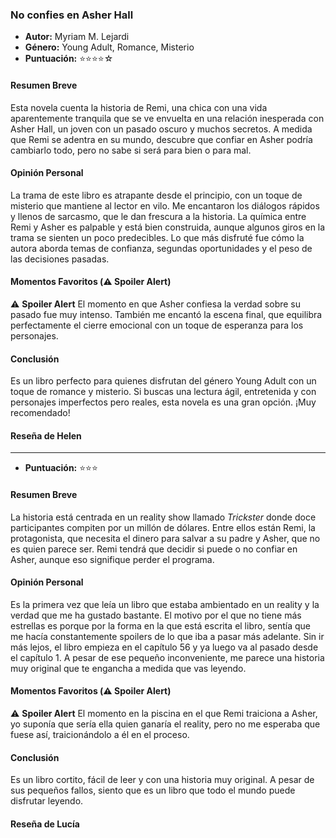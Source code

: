 ### **No confies en Asher Hall**
- **Autor:** Myriam M. Lejardi
- **Género:** Young Adult, Romance, Misterio
- **Puntuación:**  ⭐⭐⭐⭐☆

#### Resumen Breve
Esta novela cuenta la historia de Remi, una chica con una vida aparentemente tranquila que se ve envuelta en una relación inesperada con Asher Hall, un joven con un pasado oscuro y muchos secretos. A medida que Remi se adentra en su mundo, descubre que confiar en Asher podría cambiarlo todo, pero no sabe si será para bien o para mal.

#### Opinión Personal
La trama de este libro es atrapante desde el principio, con un toque de misterio que mantiene al lector en vilo. Me encantaron los diálogos rápidos y llenos de sarcasmo, que le dan frescura a la historia. La química entre Remi y Asher es palpable y está bien construida, aunque algunos giros en la trama se sienten un poco predecibles. Lo que más disfruté fue cómo la autora aborda temas de confianza, segundas oportunidades y el peso de las decisiones pasadas.

#### Momentos Favoritos (⚠️ Spoiler Alert)  
⚠️ **Spoiler Alert**
El momento en que Asher confiesa la verdad sobre su pasado fue muy intenso. También me encantó la escena final, que equilibra perfectamente el cierre emocional con un toque de esperanza para los personajes.

#### Conclusión 
Es un libro perfecto para quienes disfrutan del género Young Adult con un toque de romance y misterio. Si buscas una lectura ágil, entretenida y con personajes imperfectos pero reales, esta novela es una gran opción. ¡Muy recomendado!

#### Reseña de Helen

---
- **Puntuación:**  ⭐⭐⭐

#### Resumen Breve
La historia está centrada en un reality show llamado *Trickster* donde doce participantes compiten por un millón de dólares. Entre ellos están Remi, la protagonista, que necesita el dinero para salvar a su padre y Asher, que no es quien parece ser. Remi tendrá que decidir si puede o no confiar en Asher, aunque eso signifique perder el programa.

#### Opinión Personal
Es la primera vez que leía un libro que estaba ambientado en un reality y la verdad que me ha gustado bastante. El motivo por el que no tiene más estrellas es porque por la forma en la que está escrita el libro, sentía que me hacía constantemente spoilers de lo que iba a pasar más adelante. Sin ir más lejos, el libro empieza en el capítulo 56 y ya luego va al pasado desde el capítulo 1. A pesar de ese pequeño inconveniente, me parece una historia muy original que te engancha a medida que vas leyendo.

#### Momentos Favoritos (⚠️ Spoiler Alert)  
⚠️ **Spoiler Alert**
El momento en la piscina en el que Remi traiciona a Asher, yo suponía que sería ella quien ganaría el reality, pero no me esperaba que fuese así, traicionándolo a él en el proceso.

#### Conclusión 
Es un libro cortito, fácil de leer y con una historia muy original. A pesar de sus pequeños fallos, siento que es un libro que todo el mundo puede disfrutar leyendo.

#### Reseña de Lucía